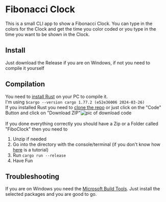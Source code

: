 # Fibonacci Clock
This is a small CLI app to show a Fibonacci Clock. You can type in the colors for the Clock and get the time you color coded or you type in the time you want to be shown in the Clock.
## Install
Just download the Release if you are on Windows, if not you need to compile it yourself
## Compilation
You need to [install Rust](https://www.rust-lang.org/tools/install) on your PC to compile it.<br>
I'm using 
`$cargo --version
cargo 1.77.2 (e52e36006 2024-03-26)` <br>
If you installed Rust you need to [clone the repo](https://docs.github.com/repositories/creating-and-managing-repositories/cloning-a-repository) or just click on the "Code" Button and click on "Download ZIP"![pic of download code](https://helpdeskgeek.com/wp-content/pictures/2021/06/11CodeButtonDownloadZip.png)
<br><br>
If you done everything correctly you should have a Zip or a Folder called "FiboClock" then you need to
1. Unzip if needed
2. Go into the directory with the console/terminal (if you don't know how [here](https://www.google.com/url?sa=t&rct=j&q=&esrc=s&source=web&cd=&ved=2ahUKEwj4jJD6sd-FAxXn3gIHHaksAsIQFnoECCAQAw&url=https%3A%2F%2Fwww.howtogeek.com%2F659411%2Fhow-to-change-directories-in-command-prompt-on-windows-10%2F%23%3A~%3Atext%3DIf%2520the%2520folder%2520you%2520want%2Cwindow%252C%2520and%2520then%2520press%2520Enter.&usg=AOvVaw26EF1rnoKEC2AhNFKjC-Zo&opi=89978449) is a tutorial)
3. Run `cargo run --release`
4. Have Fun
## Troubleshooting
If you are on Windows you need the [Microsoft Build Tools](https://visualstudio.microsoft.com/de/visual-cpp-build-tools/).
Just install the selected packages and you are good to go.
